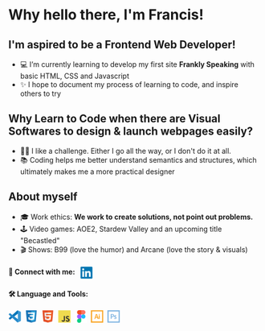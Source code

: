 # Why hello there, I'm Francis!

## I'm aspired to be a Frontend Web Developer!
- 💻 I’m currently learning to develop my first site **Frankly Speaking** with basic HTML, CSS and Javascript
- ✨ I hope to document my process of learning to code, and inspire others to try

## Why Learn to Code when there are Visual Softwares to design & launch webpages easily?
- 🏋️‍♂️ I like a challenge. Either I go all the way, or I don't do it at all. 
- 📚 Coding helps me better understand semantics and structures, which ultimately makes me a more practical designer

## About myself
- 🎓 Work ethics: **We work to create solutions, not point out problems.**
- 🕹️ Video games: AOE2, Stardew Valley and an upcoming title "Becastled"
- 🎬 Shows: B99 (love the humor) and Arcane (love the story & visuals)

#### 🔗 Connect with me: &nbsp; [<img alt="LinkedIn: Francis Yip" height="25px" align="center" src="https://github.com/devicons/devicon/blob/master/icons/linkedin/linkedin-original.svg" />](https://www.linkedin.com/in/francisyip98/?target=_blank)

#### 🛠️ Language and Tools:
<img src="https://github.com/devicons/devicon/blob/master/icons/vscode/vscode-original.svg" alt="VS Code" width="25" height="25"/>&nbsp;
<img src="https://github.com/devicons/devicon/blob/master/icons/css3/css3-original.svg" alt="CSS" width="25" height="25"/>&nbsp;
<img src="https://github.com/devicons/devicon/blob/master/icons/html5/html5-original.svg" alt="HTML" width="25" height="25"/>&nbsp;
<img src="https://github.com/devicons/devicon/blob/master/icons/javascript/javascript-original.svg" alt="JavaScript" width="25" height="25"/>&nbsp;
<img src="https://github.com/devicons/devicon/blob/master/icons/figma/figma-original.svg" alt="Figma" width="25" height="25"/>&nbsp;
<img src="https://github.com/devicons/devicon/blob/master/icons/illustrator/illustrator-line.svg" alt="Adobe Illustrator" width="25" height="25"/>&nbsp;
<img src="https://github.com/devicons/devicon/blob/master/icons/photoshop/photoshop-line.svg" alt="Adobe Photoshop" width="25" height="25"/>

<!---
FlanPanda/FlanPanda is a ✨ special ✨ repository because its `README.md` (this file) appears on your GitHub profile.
You can click the Preview link to take a look at your changes.
--->
